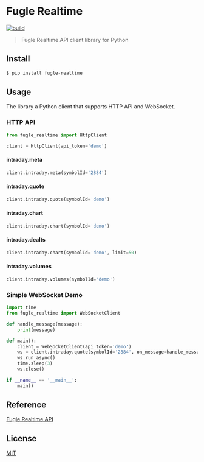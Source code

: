 # Fugle Realtime

[![build](https://img.shields.io/github/workflow/status/fugle-dev/fugle-realtime-py/Run%20Tests/next)](https://github.com/fugle-dev/fugle-realtime-py/actions/workflows/pytest.yml)

> Fugle Realtime API client library for Python

## Install

```sh
$ pip install fugle-realtime
```

## Usage

The library a Python client that supports HTTP API and WebSocket.

### HTTP API

```py
from fugle_realtime import HttpClient

client = HttpClient(api_token='demo')
```

#### intraday.meta

```py
client.intraday.meta(symbolId='2884')
```

#### intraday.quote

```py
client.intraday.quote(symbolId='demo')
```

#### intraday.chart

```py
client.intraday.chart(symbolId='demo')
```

#### intraday.dealts

```py
client.intraday.chart(symbolId='demo', limit=50)
```

#### intraday.volumes

```py
client.intraday.volumes(symbolId='demo')
```

### Simple WebSocket Demo

```py
import time
from fugle_realtime import WebSocketClient

def handle_message(message):
    print(message)

def main():
    client = WebSocketClient(api_token='demo')
    ws = client.intraday.quote(symbolId='2884', on_message=handle_message)
    ws.run_async()
    time.sleep(3)
    ws.close()

if __name__ == '__main__':
    main()
```

## Reference

[Fugle Realtime API](https://developer.fugle.tw)

## License

[MIT](LICENSE)
